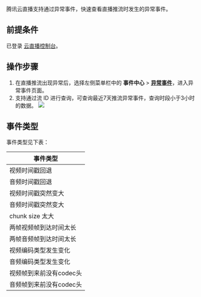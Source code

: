 腾讯云直播支持通过异常事件，快速查看直播推流时发生的异常事件。

## 前提条件
已登录 [云直播控制台](https://console.cloud.tencent.com/live)。

## 操作步骤
1. 在直播推流出现异常后，选择左侧菜单栏中的 **事件中心** > **[异常事件](https://console.cloud.tencent.com/live/event/error-event)**，进入异常事件页面。
2. 支持通过流 ID 进行查询，可查询最近7天推流异常事件，查询时段小于3小时的数据。
![](https://qcloudimg.tencent-cloud.cn/raw/1843d262fb907ddd6856e613a59a3629.png)


[](id:erro_code)
## 事件类型
事件类型见下表： 

| 事件类型                |
| ----------------------- |
| 视频时间戳回退          |
| 音频时间戳回退          |
| 视频时间戳突然变大      |
| 音频时间戳突然变大      |
| chunk size 太大          |
| 两帧视频帧到达时间太长  |
| 两帧音频帧到达时间太长  |
| 视频编码类型发生变化    |
| 音频编码类型发生变化    |
| 视频帧到来前没有codec头 |
| 音频帧到来前没有codec头 |

